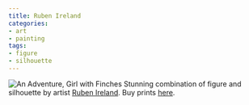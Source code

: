 ```yaml
---
title: Ruben Ireland
categories:
- art
- painting
tags:
- figure
- silhouette
---
```


![An Adventure, Girl with Finches](/blog/old-uploads/2012/01/20120129_RubenIreland.png) Stunning combination of figure and silhouette by artist [Ruben Ireland](http://rubenireland.co.uk/). Buy prints [here](http://society6.com/rubenireland).


